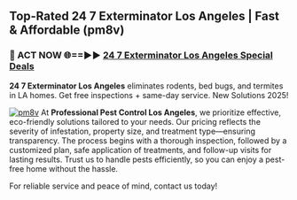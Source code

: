 ## Top-Rated 24 7 Exterminator Los Angeles | Fast & Affordable (pm8v)

<h3>🐜 ACT NOW 🌐==►► <a href="https://tinyurl.com/yc7vsfwc" rel="nofollow">24 7 Exterminator Los Angeles Special Deals</a></h3>

**24 7 Exterminator Los Angeles** eliminates rodents, bed bugs, and termites in LA homes. Get free inspections + same-day service. New Solutions 2025!

[![pm8v](https://i.imgur.com/1VzRXn8.jpeg)](https://tinyurl.com/yc7vsfwc)
At **Professional Pest Control Los Angeles**, we prioritize effective, eco-friendly solutions tailored to your needs. Our pricing reflects the severity of infestation, property size, and treatment type—ensuring transparency. The process begins with a thorough inspection, followed by a customized plan, safe application of treatments, and follow-up visits for lasting results. Trust us to handle pests efficiently, so you can enjoy a pest-free home without the hassle.  

For reliable service and peace of mind, contact us today!